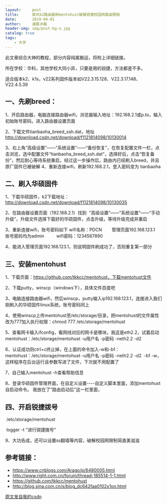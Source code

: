 ```yaml
---
layout:     post
title:      斐讯k2路由器刷mentohust破解锐捷校园网路由限制
date:       2019-04-01
author:     诸葛冰箱
header-img: img/post-bg-o.jpg
catalog: true
tags:
    - 大学
---
```

此文章综合大神的教程，部分内容纯属搬运，将附上详细链接。

所在学校：华科，其他学校大同小异，只要是用的锐捷，方法都差不多。

适合版本k2、k1s，v22系列固件版本如V22.3.15.128、V22.3.17.148、V22.4.5.39

## 一、先刷breed： ##

1、开启路由器，电脑连接路由器wifi，浏览器输入地址：192.168.2.1或p.to，输入初始账号密码，进入路由器设置页面

2、下载文件tianbaoha_breed_ssh.dat，地址 http://download.csdn.net/download/f1121814098/10130014

3、右上角“高级设置”——“系统设置”——“备份恢复”，在恢复配置文件一栏，点击浏览，选中配置文件“tianbaoha_breed_ssh.dat”，选择好后，点击“恢复备份”，然后耐心等待系统重启，经过这一步操作后，路由内已经刷入breed，并且原厂固件已被破解 4、重新连接wifi，刷新192.168.2.1，登入密码变为 tianbaoha


## 二、刷入华硕固件 ##

1、下载华硕固件，k2下载地址：http://download.csdn.net/download/f1121814098/10130035

2、在路由器设置页面（192.168.2.1）找到  “高级设置”——“系统设置”——“手动升级”，升级文件选择下载好的华硕固件，点击升级，等待升级完成并重启


3、重新连接wifi，账号密码如下
wifi名称：PDCN        管理页面192.168.123.1      账号密码均为admin          wifi密码：1234567890

4、能进入管理页面192.168.123.1，则说明固件刷成功了，否则重复第一部分


## 三、安装mentohust ##

1、下载页面：https://github.com/tkkcc/mentohust，下载mentohust文件

2、下载putty，winscp（windows下），具体文件百度吧

3、电脑连接路由器wifi，然后winscp，putty输入ip192.168.123.1，连接进入我们刚刷入的华硕固件linux系统，账号密码同上

4、使用winscp上传mentohust至/etc/storage/目录，把mentohust的文件属性改为777加入执行权限：chmod 777 /etc/storage/mentohust

5、查看网卡输入ifconfig，看网线对应的网卡是哪块，我这是eth2.2，试着启动mentohust：/etc/storage/mentohust -u用户名 -p密码 -neth2.2 -d2 

6、认证成功则ctrl+c终止掉，在上面的命令加入-w和-b1：mentohust：/etc/storage/mentohust -u用户名 -p密码 -neth2.2 -d2  -b1 -w，这样程序在后台运行且参数写进了文件，下次就不用配置了

7、自己输入mentohust -h查看帮助信息

8、登录华硕固件管理界面，在自定义设置----自定义脚本里面，添加mentohust自启动命令。 我放在了“路由启动后”这一栏里面，

## 四、开启锐捷拨号 ##

 /etc/storage/mentohust

 logger -t "进行锐捷拨号"

9、大功告成，还可以设置ss翻墙等内容，破解校园网限制简直美滋滋

## 参考链接： ##

- https://www.cnblogs.com/Arago/p/6480005.html
- http://www.right.com.cn/forum/thread-185514-1-1.html
- https://github.com/tkkcc/mentohust
- http://blog.sina.com.cn/s/blog_dc642faa0102x1on.html

[原文发自我的csdn](https://blog.csdn.net/f1121814098/article/details/78614470)